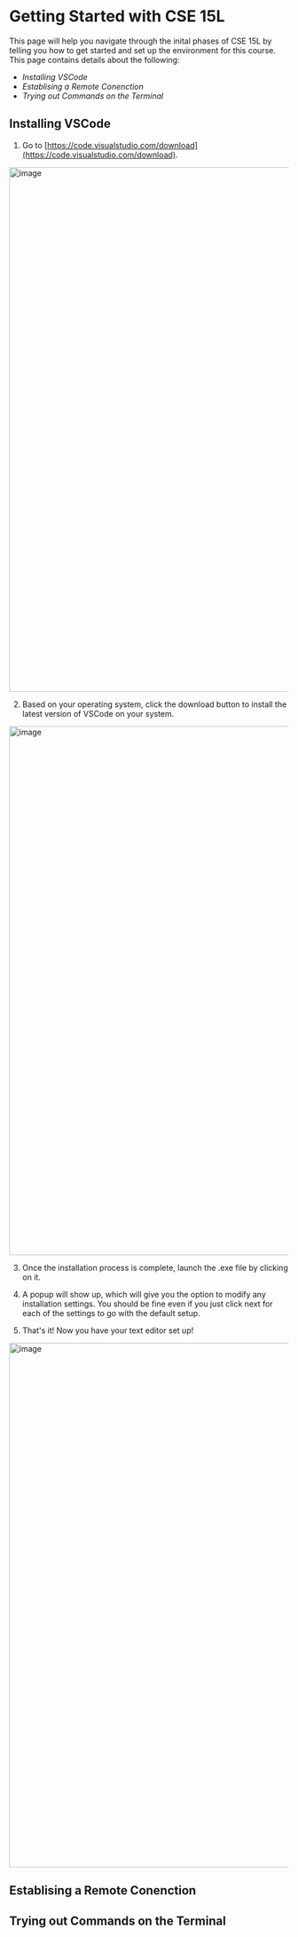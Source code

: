 # Getting Started with CSE 15L

This page will help you navigate through the inital phases of CSE 15L by telling you how to get started and set up the environment for this course. This page contains 
details about the following:
* *Installing VSCode*
* *Establising a Remote Conenction*
* *Trying out Commands on the Terminal*

## Installing VSCode
1. Go to [https://code.visualstudio.com/download](https://code.visualstudio.com/download). 

  <img width="945" alt="image" src="https://user-images.githubusercontent.com/63532613/211911901-36e41b91-c32c-4e7b-b6a0-d75e678f7551.png" class = "center">
  
2. Based on your operating system, click the download button to install the latest version of VSCode on your system.

  <img width="953" alt="image" src="https://user-images.githubusercontent.com/63532613/211923443-b8a2e4f5-51cf-4cab-906f-0dc74f91dca9.png">
  
3. Once the installation process is complete, launch the .exe file by clicking on it.

4. A popup will show up, which will give you the option to modify any installation settings. You should be fine even if you just click next for each of the settings to go with the default setup.

5. That's it! Now you have your text editor set up!

  <img width="945" alt="image" src="https://user-images.githubusercontent.com/63532613/211912904-6b55a021-e375-43ac-a09d-001d0b92a1cc.png" class = "center">


## Establising a Remote Conenction

## Trying out Commands on the Terminal
